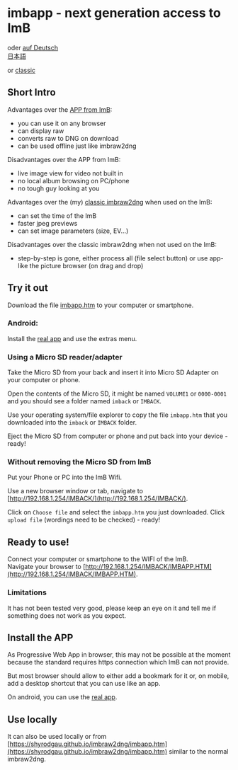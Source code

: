 <!-- SPDX-License-Identifier: 0BSD -->
# imbapp - next generation access to ImB

oder [auf Deutsch](https://shyrodgau.github.io/imbraw2dng/imbapp_de)   
 [日本語](https://shyrodgau.github.io/imbraw2dng/imbapp_ja)
 
or [classic](https://shyrodgau.github.io/imbraw2dng) 
 
## Short Intro

Advantages over the [APP from ImB](https://imback.eu/home/app/):
- you can use it on any browser
- can display raw
- converts raw to DNG on download
- can be used offline just like imbraw2dng

Disadvantages over the APP from ImB:
- live image view for video not built in
- no local album browsing on PC/phone
- no tough guy looking at you

Advantages over the (my) [classic imbraw2dng](https://shyrodgau.github.io/imbraw2dng/imbraw2dng.html) when used on the ImB:
- can set the time of the ImB
- faster jpeg previews
- can set image parameters (size, EV...)

Disadvantages over the classic imbraw2dng when not used on the ImB:
- step-by-step is gone, either process all (file select button) or use app-like the picture browser (on drag and drop)

## Try it out

Download the file [imbapp.htm](https://github.com/shyrodgau/imbraw2dng/raw/master/imbapp.htm) to your computer or smartphone.

### Android:

Install the [real app](https://shyrodgau.github.io/imbraw2dng/cordova/imbapp/apk/imbapp.apk) and use the extras menu.

### Using a Micro SD reader/adapter

Take the Micro SD from your back and insert it into Micro SD Adapter on your computer or phone.

Open the contents of the Micro SD, it might be named `VOLUME1` or `0000-0001` and you should see a folder named `imback` or `IMBACK`.

Use your operating system/file explorer to copy the file `imbapp.htm` that you downloaded into the `imback` or `IMBACK` folder.  
<!--You can rename it with a language code `XX` (DE, JA, FR, more translations needed!) to `imbapp_XX.html` (note: `html` instead of `htm`!), but then you need to adjust the link below.-->

Eject the Micro SD from computer or phone and put back into your device - ready!

### Without removing the Micro SD from ImB

Put your Phone or PC into the ImB Wifi.

Use a new browser window or tab, navigate to [http://192.168.1.254/IMBACK/](http://192.168.1.254/IMBACK/).

Click on `Choose file` and select the `imbapp.htm` you just downloaded. Click `upload file` (wordings need to be checked) - ready!

## Ready to use!

Connect your computer or smartphone to the WIFI of the ImB.  
Navigate your browser to [http://192.168.1.254/IMBACK/IMBAPP.HTM](http://192.168.1.254/IMBACK/IMBAPP.HTM).

### Limitations

It has not been tested very good, please keep an eye on it and tell me if something does not work as you expect.

## Install the APP

As Progressive Web App in browser, this may not be possible at the moment because the standard requires https connection which ImB can not provide.

But most browser should allow to either add a bookmark for it or, on mobile, add a desktop shortcut that you can use like an app.

On android, you can use the [real app](https://shyrodgau.github.io/imbraw2dng/cordova/imbapp/apk/imbapp.apk).

## Use locally

It can also be used locally or from [https://shyrodgau.github.io/imbraw2dng/imbapp.htm](https://shyrodgau.github.io/imbraw2dng/imbapp.htm) similar to the normal imbraw2dng.
